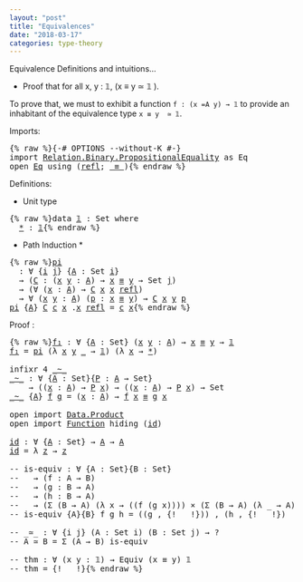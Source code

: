 ```yaml
---
layout: "post"
title: "Equivalences"
date: "2018-03-17"
categories: type-theory
---
```


<div class="todo">
  Equivalence Definitions and intuitions...
</div>

+ Proof that for all x, y : 𝟙, (x ≡ y  ≃ 𝟙 ).

To prove that, we must to exhibit a function `f : (x =A y) → 𝟙`
to provide an inhabitant of the equivalence type `x ≡ y  ≃ 𝟙`.

Imports:

<pre class="Agda">{% raw %}<a id="359" class="Symbol">{-#</a> <a id="363" class="Keyword">OPTIONS</a> <a id="371" class="Option">--without-K</a> <a id="383" class="Symbol">#-}</a>
<a id="387" class="Keyword">import</a> <a id="394" href="https://agda.github.io/agda-stdlib/Relation.Binary.PropositionalEquality.html" class="Module">Relation.Binary.PropositionalEquality</a> <a id="432" class="Symbol">as</a> <a id="435" class="Module">Eq</a>
<a id="438" class="Keyword">open</a> <a id="443" href="https://agda.github.io/agda-stdlib/Relation.Binary.PropositionalEquality.html" class="Module">Eq</a> <a id="446" class="Keyword">using</a> <a id="452" class="Symbol">(</a><a id="453" href="https://agda.github.io/agda-stdlib/Agda.Builtin.Equality.html#_%E2%89%A1_.refl" class="InductiveConstructor">refl</a><a id="457" class="Symbol">;</a> <a id="459" href="https://agda.github.io/agda-stdlib/Agda.Builtin.Equality.html#_%E2%89%A1_" class="Datatype Operator">_≡_</a><a id="462" class="Symbol">)</a>{% endraw %}</pre>

Definitions:

* Unit type

<pre class="Agda">{% raw %}<a id="516" class="Keyword">data</a> <a id="𝟙" href="{% endraw %}{% link _posts/2018-02-20-equivalences.md %}{% raw %}#%F0%9D%9F%99" class="Datatype">𝟙</a> <a id="523" class="Symbol">:</a> <a id="525" class="PrimitiveType">Set</a> <a id="529" class="Keyword">where</a>
  <a id="𝟙.*" href="{% endraw %}{% link _posts/2018-02-20-equivalences.md %}{% raw %}#%F0%9D%9F%99.%2A" class="InductiveConstructor">*</a> <a id="539" class="Symbol">:</a> <a id="541" href="{% endraw %}{% link _posts/2018-02-20-equivalences.md %}{% raw %}#%F0%9D%9F%99" class="Datatype">𝟙</a>{% endraw %}</pre>

* Path Induction *

<pre class="Agda">{% raw %}<a id="pi" href="{% endraw %}{% link _posts/2018-02-20-equivalences.md %}{% raw %}#pi" class="Function">pi</a>
  <a id="593" class="Symbol">:</a> <a id="595" class="Symbol">∀</a> <a id="597" class="Symbol">{</a><a id="598" href="{% endraw %}{% link _posts/2018-02-20-equivalences.md %}{% raw %}#598" class="Bound">i</a> <a id="600" href="{% endraw %}{% link _posts/2018-02-20-equivalences.md %}{% raw %}#600" class="Bound">j</a><a id="601" class="Symbol">}</a> <a id="603" class="Symbol">{</a><a id="604" href="{% endraw %}{% link _posts/2018-02-20-equivalences.md %}{% raw %}#604" class="Bound">A</a> <a id="606" class="Symbol">:</a> <a id="608" class="PrimitiveType">Set</a> <a id="612" href="{% endraw %}{% link _posts/2018-02-20-equivalences.md %}{% raw %}#598" class="Bound">i</a><a id="613" class="Symbol">}</a>
  <a id="617" class="Symbol">→</a> <a id="619" class="Symbol">(</a><a id="620" href="{% endraw %}{% link _posts/2018-02-20-equivalences.md %}{% raw %}#620" class="Bound">C</a> <a id="622" class="Symbol">:</a> <a id="624" class="Symbol">(</a><a id="625" href="{% endraw %}{% link _posts/2018-02-20-equivalences.md %}{% raw %}#625" class="Bound">x</a> <a id="627" href="{% endraw %}{% link _posts/2018-02-20-equivalences.md %}{% raw %}#627" class="Bound">y</a> <a id="629" class="Symbol">:</a> <a id="631" href="{% endraw %}{% link _posts/2018-02-20-equivalences.md %}{% raw %}#604" class="Bound">A</a><a id="632" class="Symbol">)</a> <a id="634" class="Symbol">→</a> <a id="636" href="{% endraw %}{% link _posts/2018-02-20-equivalences.md %}{% raw %}#625" class="Bound">x</a> <a id="638" href="https://agda.github.io/agda-stdlib/Agda.Builtin.Equality.html#_%E2%89%A1_" class="Datatype Operator">≡</a> <a id="640" href="{% endraw %}{% link _posts/2018-02-20-equivalences.md %}{% raw %}#627" class="Bound">y</a> <a id="642" class="Symbol">→</a> <a id="644" class="PrimitiveType">Set</a> <a id="648" href="{% endraw %}{% link _posts/2018-02-20-equivalences.md %}{% raw %}#600" class="Bound">j</a><a id="649" class="Symbol">)</a>
  <a id="653" class="Symbol">→</a> <a id="655" class="Symbol">(∀</a> <a id="658" class="Symbol">(</a><a id="659" href="{% endraw %}{% link _posts/2018-02-20-equivalences.md %}{% raw %}#659" class="Bound">x</a> <a id="661" class="Symbol">:</a> <a id="663" href="{% endraw %}{% link _posts/2018-02-20-equivalences.md %}{% raw %}#604" class="Bound">A</a><a id="664" class="Symbol">)</a> <a id="666" class="Symbol">→</a> <a id="668" href="{% endraw %}{% link _posts/2018-02-20-equivalences.md %}{% raw %}#620" class="Bound">C</a> <a id="670" href="{% endraw %}{% link _posts/2018-02-20-equivalences.md %}{% raw %}#659" class="Bound">x</a> <a id="672" href="{% endraw %}{% link _posts/2018-02-20-equivalences.md %}{% raw %}#659" class="Bound">x</a> <a id="674" href="https://agda.github.io/agda-stdlib/Agda.Builtin.Equality.html#_%E2%89%A1_.refl" class="InductiveConstructor">refl</a><a id="678" class="Symbol">)</a>
  <a id="682" class="Symbol">→</a> <a id="684" class="Symbol">∀</a> <a id="686" class="Symbol">(</a><a id="687" href="{% endraw %}{% link _posts/2018-02-20-equivalences.md %}{% raw %}#687" class="Bound">x</a> <a id="689" href="{% endraw %}{% link _posts/2018-02-20-equivalences.md %}{% raw %}#689" class="Bound">y</a> <a id="691" class="Symbol">:</a> <a id="693" href="{% endraw %}{% link _posts/2018-02-20-equivalences.md %}{% raw %}#604" class="Bound">A</a><a id="694" class="Symbol">)</a> <a id="696" class="Symbol">(</a><a id="697" href="{% endraw %}{% link _posts/2018-02-20-equivalences.md %}{% raw %}#697" class="Bound">p</a> <a id="699" class="Symbol">:</a> <a id="701" href="{% endraw %}{% link _posts/2018-02-20-equivalences.md %}{% raw %}#687" class="Bound">x</a> <a id="703" href="https://agda.github.io/agda-stdlib/Agda.Builtin.Equality.html#_%E2%89%A1_" class="Datatype Operator">≡</a> <a id="705" href="{% endraw %}{% link _posts/2018-02-20-equivalences.md %}{% raw %}#689" class="Bound">y</a><a id="706" class="Symbol">)</a> <a id="708" class="Symbol">→</a> <a id="710" href="{% endraw %}{% link _posts/2018-02-20-equivalences.md %}{% raw %}#620" class="Bound">C</a> <a id="712" href="{% endraw %}{% link _posts/2018-02-20-equivalences.md %}{% raw %}#687" class="Bound">x</a> <a id="714" href="{% endraw %}{% link _posts/2018-02-20-equivalences.md %}{% raw %}#689" class="Bound">y</a> <a id="716" href="{% endraw %}{% link _posts/2018-02-20-equivalences.md %}{% raw %}#697" class="Bound">p</a>
<a id="718" href="{% endraw %}{% link _posts/2018-02-20-equivalences.md %}{% raw %}#pi" class="Function">pi</a> <a id="721" class="Symbol">{</a><a id="722" href="{% endraw %}{% link _posts/2018-02-20-equivalences.md %}{% raw %}#722" class="Bound">A</a><a id="723" class="Symbol">}</a> <a id="725" href="{% endraw %}{% link _posts/2018-02-20-equivalences.md %}{% raw %}#725" class="Bound">C</a> <a id="727" href="{% endraw %}{% link _posts/2018-02-20-equivalences.md %}{% raw %}#727" class="Bound">c</a> <a id="729" href="{% endraw %}{% link _posts/2018-02-20-equivalences.md %}{% raw %}#729" class="Bound">x</a> <a id="731" class="DottedPattern Symbol">.</a><a id="732" href="{% endraw %}{% link _posts/2018-02-20-equivalences.md %}{% raw %}#729" class="DottedPattern Bound">x</a> <a id="734" href="https://agda.github.io/agda-stdlib/Agda.Builtin.Equality.html#_%E2%89%A1_.refl" class="InductiveConstructor">refl</a> <a id="739" class="Symbol">=</a> <a id="741" href="{% endraw %}{% link _posts/2018-02-20-equivalences.md %}{% raw %}#727" class="Bound">c</a> <a id="743" href="{% endraw %}{% link _posts/2018-02-20-equivalences.md %}{% raw %}#729" class="Bound">x</a>{% endraw %}</pre>

Proof :

<pre class="Agda">{% raw %}<a id="f₁" href="{% endraw %}{% link _posts/2018-02-20-equivalences.md %}{% raw %}#f%E2%82%81" class="Function">f₁</a> <a id="782" class="Symbol">:</a> <a id="784" class="Symbol">∀</a> <a id="786" class="Symbol">{</a><a id="787" href="{% endraw %}{% link _posts/2018-02-20-equivalences.md %}{% raw %}#787" class="Bound">A</a> <a id="789" class="Symbol">:</a> <a id="791" class="PrimitiveType">Set</a><a id="794" class="Symbol">}</a> <a id="796" class="Symbol">(</a><a id="797" href="{% endraw %}{% link _posts/2018-02-20-equivalences.md %}{% raw %}#797" class="Bound">x</a> <a id="799" href="{% endraw %}{% link _posts/2018-02-20-equivalences.md %}{% raw %}#799" class="Bound">y</a> <a id="801" class="Symbol">:</a> <a id="803" href="{% endraw %}{% link _posts/2018-02-20-equivalences.md %}{% raw %}#787" class="Bound">A</a><a id="804" class="Symbol">)</a> <a id="806" class="Symbol">→</a> <a id="808" href="{% endraw %}{% link _posts/2018-02-20-equivalences.md %}{% raw %}#797" class="Bound">x</a> <a id="810" href="https://agda.github.io/agda-stdlib/Agda.Builtin.Equality.html#_%E2%89%A1_" class="Datatype Operator">≡</a> <a id="812" href="{% endraw %}{% link _posts/2018-02-20-equivalences.md %}{% raw %}#799" class="Bound">y</a> <a id="814" class="Symbol">→</a> <a id="816" href="{% endraw %}{% link _posts/2018-02-20-equivalences.md %}{% raw %}#%F0%9D%9F%99" class="Datatype">𝟙</a>
<a id="818" href="{% endraw %}{% link _posts/2018-02-20-equivalences.md %}{% raw %}#f%E2%82%81" class="Function">f₁</a> <a id="821" class="Symbol">=</a> <a id="823" href="{% endraw %}{% link _posts/2018-02-20-equivalences.md %}{% raw %}#pi" class="Function">pi</a> <a id="826" class="Symbol">(λ</a> <a id="829" href="{% endraw %}{% link _posts/2018-02-20-equivalences.md %}{% raw %}#829" class="Bound">x</a> <a id="831" href="{% endraw %}{% link _posts/2018-02-20-equivalences.md %}{% raw %}#831" class="Bound">y</a> <a id="833" href="{% endraw %}{% link _posts/2018-02-20-equivalences.md %}{% raw %}#833" class="Bound">_</a> <a id="835" class="Symbol">→</a> <a id="837" href="{% endraw %}{% link _posts/2018-02-20-equivalences.md %}{% raw %}#%F0%9D%9F%99" class="Datatype">𝟙</a><a id="838" class="Symbol">)</a> <a id="840" class="Symbol">(λ</a> <a id="843" href="{% endraw %}{% link _posts/2018-02-20-equivalences.md %}{% raw %}#843" class="Bound">x</a> <a id="845" class="Symbol">→</a> <a id="847" href="{% endraw %}{% link _posts/2018-02-20-equivalences.md %}{% raw %}#%F0%9D%9F%99.%2A" class="InductiveConstructor">*</a><a id="848" class="Symbol">)</a>

<a id="851" class="Keyword">infixr</a> <a id="858" class="Number">4</a> <a id="860" href="{% endraw %}{% link _posts/2018-02-20-equivalences.md %}{% raw %}#_~_" class="Function Operator">_~_</a>
<a id="_~_" href="{% endraw %}{% link _posts/2018-02-20-equivalences.md %}{% raw %}#_~_" class="Function Operator">_~_</a> <a id="868" class="Symbol">:</a> <a id="870" class="Symbol">∀</a> <a id="872" class="Symbol">{</a><a id="873" href="{% endraw %}{% link _posts/2018-02-20-equivalences.md %}{% raw %}#873" class="Bound">A</a> <a id="875" class="Symbol">:</a> <a id="877" class="PrimitiveType">Set</a><a id="880" class="Symbol">}{</a><a id="882" href="{% endraw %}{% link _posts/2018-02-20-equivalences.md %}{% raw %}#882" class="Bound">P</a> <a id="884" class="Symbol">:</a> <a id="886" href="{% endraw %}{% link _posts/2018-02-20-equivalences.md %}{% raw %}#873" class="Bound">A</a> <a id="888" class="Symbol">→</a> <a id="890" class="PrimitiveType">Set</a><a id="893" class="Symbol">}</a>
    <a id="899" class="Symbol">→</a> <a id="901" class="Symbol">((</a><a id="903" href="{% endraw %}{% link _posts/2018-02-20-equivalences.md %}{% raw %}#903" class="Bound">x</a> <a id="905" class="Symbol">:</a> <a id="907" href="{% endraw %}{% link _posts/2018-02-20-equivalences.md %}{% raw %}#873" class="Bound">A</a><a id="908" class="Symbol">)</a> <a id="910" class="Symbol">→</a> <a id="912" href="{% endraw %}{% link _posts/2018-02-20-equivalences.md %}{% raw %}#882" class="Bound">P</a> <a id="914" href="{% endraw %}{% link _posts/2018-02-20-equivalences.md %}{% raw %}#903" class="Bound">x</a><a id="915" class="Symbol">)</a> <a id="917" class="Symbol">→</a> <a id="919" class="Symbol">((</a><a id="921" href="{% endraw %}{% link _posts/2018-02-20-equivalences.md %}{% raw %}#921" class="Bound">x</a> <a id="923" class="Symbol">:</a> <a id="925" href="{% endraw %}{% link _posts/2018-02-20-equivalences.md %}{% raw %}#873" class="Bound">A</a><a id="926" class="Symbol">)</a> <a id="928" class="Symbol">→</a> <a id="930" href="{% endraw %}{% link _posts/2018-02-20-equivalences.md %}{% raw %}#882" class="Bound">P</a> <a id="932" href="{% endraw %}{% link _posts/2018-02-20-equivalences.md %}{% raw %}#921" class="Bound">x</a><a id="933" class="Symbol">)</a> <a id="935" class="Symbol">→</a> <a id="937" class="PrimitiveType">Set</a>
<a id="941" href="{% endraw %}{% link _posts/2018-02-20-equivalences.md %}{% raw %}#_~_" class="Function Operator">_~_</a> <a id="945" class="Symbol">{</a><a id="946" href="{% endraw %}{% link _posts/2018-02-20-equivalences.md %}{% raw %}#946" class="Bound">A</a><a id="947" class="Symbol">}</a> <a id="949" href="{% endraw %}{% link _posts/2018-02-20-equivalences.md %}{% raw %}#949" class="Bound">f</a> <a id="951" href="{% endraw %}{% link _posts/2018-02-20-equivalences.md %}{% raw %}#951" class="Bound">g</a> <a id="953" class="Symbol">=</a> <a id="955" class="Symbol">(</a><a id="956" href="{% endraw %}{% link _posts/2018-02-20-equivalences.md %}{% raw %}#956" class="Bound">x</a> <a id="958" class="Symbol">:</a> <a id="960" href="{% endraw %}{% link _posts/2018-02-20-equivalences.md %}{% raw %}#946" class="Bound">A</a><a id="961" class="Symbol">)</a> <a id="963" class="Symbol">→</a> <a id="965" href="{% endraw %}{% link _posts/2018-02-20-equivalences.md %}{% raw %}#949" class="Bound">f</a> <a id="967" href="{% endraw %}{% link _posts/2018-02-20-equivalences.md %}{% raw %}#956" class="Bound">x</a> <a id="969" href="https://agda.github.io/agda-stdlib/Agda.Builtin.Equality.html#_%E2%89%A1_" class="Datatype Operator">≡</a> <a id="971" href="{% endraw %}{% link _posts/2018-02-20-equivalences.md %}{% raw %}#951" class="Bound">g</a> <a id="973" href="{% endraw %}{% link _posts/2018-02-20-equivalences.md %}{% raw %}#956" class="Bound">x</a>

<a id="976" class="Keyword">open</a> <a id="981" class="Keyword">import</a> <a id="988" href="https://agda.github.io/agda-stdlib/Data.Product.html" class="Module">Data.Product</a>
<a id="1001" class="Keyword">open</a> <a id="1006" class="Keyword">import</a> <a id="1013" href="https://agda.github.io/agda-stdlib/Function.html" class="Module">Function</a> <a id="1022" class="Keyword">hiding</a> <a id="1029" class="Symbol">(</a><a id="1030" href="https://agda.github.io/agda-stdlib/Function.html#id" class="Function">id</a><a id="1032" class="Symbol">)</a>

<a id="id" href="{% endraw %}{% link _posts/2018-02-20-equivalences.md %}{% raw %}#id" class="Function">id</a> <a id="1038" class="Symbol">:</a> <a id="1040" class="Symbol">∀</a> <a id="1042" class="Symbol">{</a><a id="1043" href="{% endraw %}{% link _posts/2018-02-20-equivalences.md %}{% raw %}#1043" class="Bound">A</a> <a id="1045" class="Symbol">:</a> <a id="1047" class="PrimitiveType">Set</a><a id="1050" class="Symbol">}</a> <a id="1052" class="Symbol">→</a> <a id="1054" href="{% endraw %}{% link _posts/2018-02-20-equivalences.md %}{% raw %}#1043" class="Bound">A</a> <a id="1056" class="Symbol">→</a> <a id="1058" href="{% endraw %}{% link _posts/2018-02-20-equivalences.md %}{% raw %}#1043" class="Bound">A</a>
<a id="1060" href="{% endraw %}{% link _posts/2018-02-20-equivalences.md %}{% raw %}#id" class="Function">id</a> <a id="1063" class="Symbol">=</a> <a id="1065" class="Symbol">λ</a> <a id="1067" href="{% endraw %}{% link _posts/2018-02-20-equivalences.md %}{% raw %}#1067" class="Bound">z</a> <a id="1069" class="Symbol">→</a> <a id="1071" href="{% endraw %}{% link _posts/2018-02-20-equivalences.md %}{% raw %}#1067" class="Bound">z</a>

<a id="1074" class="Comment">-- is-equiv : ∀ {A : Set}{B : Set}</a>
<a id="1109" class="Comment">--   → (f : A → B)</a>
<a id="1128" class="Comment">--   → (g : B → A)</a>
<a id="1147" class="Comment">--   → (h : B → A)</a>
<a id="1166" class="Comment">--   → (Σ (B → A) (λ x → ((f (g x)))) × (Σ (B → A) (λ _ → A))</a>
<a id="1228" class="Comment">-- is-equiv {A}{B} f g h = ((g , {!   !})) , (h , {!   !})</a>

<a id="1288" class="Comment">-- _≃_ : ∀ {i j} (A : Set i) (B : Set j) → ?</a>
<a id="1333" class="Comment">-- A ≃ B = Σ (A → B) is-equiv</a>

<a id="1364" class="Comment">-- thm : ∀ (x y : 𝟙) → Equiv (x ≡ y) 𝟙</a>
<a id="1403" class="Comment">-- thm = {!   !}</a>{% endraw %}</pre>
